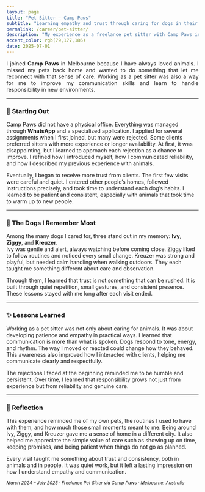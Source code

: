 ```yaml
---
layout: page
title: "Pet Sitter — Camp Paws"
subtitle: "Learning empathy and trust through caring for dogs in their own homes."
permalink: /career/pet-sitter/
description: "My experience as a freelance pet sitter with Camp Paws in Melbourne, visiting clients’ homes to care for their dogs, facing early rejections, and learning patience and empathy through every visit."
accent_color: rgb(79,177,186)
date: 2025-07-01
---
```


<section class="lead" style="text-align: justify;">
I joined <strong>Camp Paws</strong> in Melbourne because I have always loved animals. I missed my pets back home and wanted to do something that let me reconnect with that sense of care. Working as a pet sitter was also a way for me to improve my communication skills and learn to handle responsibility in new environments.
</section>

---

### 🐾 Starting Out

Camp Paws did not have a physical office. Everything was managed through <strong>WhatsApp</strong> and a specialized application. I applied for several assignments when I first joined, but many were rejected. Some clients preferred sitters with more experience or longer availability. At first, it was disappointing, but I learned to approach each rejection as a chance to improve. I refined how I introduced myself, how I communicated reliability, and how I described my previous experience with animals.

Eventually, I began to receive more trust from clients. The first few visits were careful and quiet. I entered other people’s homes, followed instructions precisely, and took time to understand each dog’s habits. I learned to be patient and consistent, especially with animals that took time to warm up to new people.

---

### 🐶 The Dogs I Remember Most

Among the many dogs I cared for, three stand out in my memory: <strong>Ivy</strong>, <strong>Ziggy</strong>, and <strong>Kreuzer</strong>.  
Ivy was gentle and alert, always watching before coming close. Ziggy liked to follow routines and noticed every small change. Kreuzer was strong and playful, but needed calm handling when walking outdoors. They each taught me something different about care and observation.

Through them, I learned that trust is not something that can be rushed. It is built through quiet repetition, small gestures, and consistent presence. These lessons stayed with me long after each visit ended.

---

### ✨ Lessons Learned

Working as a pet sitter was not only about caring for animals. It was about developing patience and empathy in practical ways. I learned that communication is more than what is spoken. Dogs respond to tone, energy, and rhythm. The way I moved or reacted could change how they behaved. This awareness also improved how I interacted with clients, helping me communicate clearly and respectfully.

The rejections I faced at the beginning reminded me to be humble and persistent. Over time, I learned that responsibility grows not just from experience but from reliability and genuine care.

---

### 💭 Reflection

This experience reminded me of my own pets, the routines I used to have with them, and how much those small moments meant to me. Being around Ivy, Ziggy, and Kreuzer gave me a sense of home in a different city. It also helped me appreciate the simple value of care such as showing up on time, keeping promises, and being patient when things do not go as planned.

Every visit taught me something about trust and consistency, both in animals and in people. It was quiet work, but it left a lasting impression on how I understand empathy and communication.

<p><small><em>March 2024 – July 2025 · Freelance Pet Sitter via Camp Paws · Melbourne, Australia</em></small></p>
